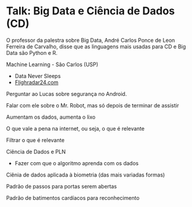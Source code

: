 # Talk: Big Data e Ciência de Dados (CD)

O professor da palestra sobre Big Data, André Carlos Ponce de Leon Ferreira de Carvalho, disse que as linguagens mais usadas para CD e Big Data são Python e R.

Machine Learning - São Carlos (USP)

- Data Never Sleeps
- [Flighradar24.com](http://flighradar24.com/)

Perguntar ao Lucas sobre segurança no Android.

Falar com ele sobre o Mr. Robot, mas só depois de terminar de assistir

Aumentam os dados, aumenta o lixo

O que vale a pena na internet, ou seja, o que é relevante

Filtrar o que é relevante

Ciência de Dados e PLN

- Fazer com que o algoritmo aprenda com os dados

Ciênia de dados aplicada à biometria (das mais variadas formas)

Padrão de passos para portas serem abertas

Padrão de batimentos cardíacos para reconhecimento